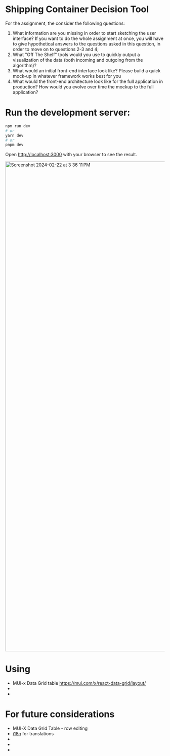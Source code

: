 # Shipping Container Decision Tool

For the assignment, the consider the following questions:

1. What information are you missing in order to start sketching the user interface? If you want to do the whole assignment at once, you will have to give hypothetical answers to the questions asked in this question, in order to move on to questions 2-3 and 4;
2. What "Off The Shelf" tools would you use to quickly output a visualization of the data (both incoming and outgoing from the algorithm)?
3. What would an initial front-end interface look like? Please build a quick mock-up in whatever framework works best for you
4. What would the front-end architecture look like for the full application in production? How would you evolve over time the mockup to the full application?

# Run the development server:

```bash
npm run dev
# or
yarn dev
# or
pnpm dev
```

Open [http://localhost:3000](http://localhost:3000) with your browser to see the result.

<img width="1551" alt="Screenshot 2024-02-22 at 3 36 11 PM" src="https://github.com/xeniyandkn/shipping-container-decision-tool/assets/93728505/868cff19-afb5-41c3-b477-a0eb4a097bfe">

# Using

- MUI-x Data Grid table https://mui.com/x/react-data-grid/layout/
- 
-

# For future considerations

- MUI-X Data Grid Table -  row editing
- [i18n](https://www.i18next.com/) for translations
-
-
-

